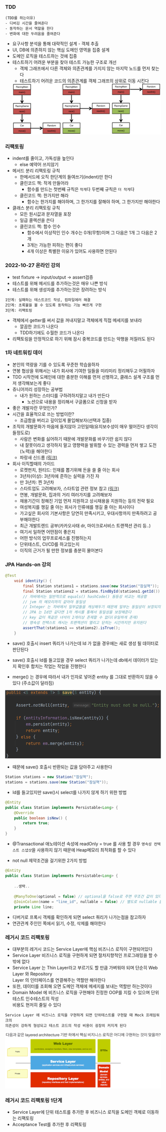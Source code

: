 ### TDD
```
(TDD를 하는이유)
- 디버깅 시간을 줄여준다
- 동작하는 문서 역할을 한다
- 변화에 대한 두려움을 줄여준다
```

* 요구사항 분석을 통해 대략적인 설계 - 객체 추출
* UI, DB에 의존하지 않는 핵심 도메인 영역을 집중 설계
* 도메인 로직을 테스트하는 것에 집중
* 테스트하기 어려운 부분을 찾아 테스트 가능한 구조로 개선
   * 객체 그래프에서 다른 객체와 의존관계를 가지지 않는 마지막 노드를 먼저 찾는다
   * 테스트하기 어려운 코드의 의존관계를 객체 그래프의 상위로 이동 시킨다
    <img src="./img/1.png">

### 리팩토링
* indent를 줄이고, 가독성을 높인다
    * else 예약어 쓰지않기
* 메서드 분리 리팩토링 규칙
    * 한메서드에 오직 한단계의 들여쓰기(indent)만 한다
    * 클린코드 책: 작게 만들어라
        * 함수를 만드는 첫번째 규칙은 `작게`다 두번째 규칙은 `더 작게`다
    * 클린코드 책: 한가지만 해라
        * 함수는 한가지를 해야하며, 그 한가지를 잘해야 하며, 그 한가지만 해야한다
* 클래스 분리 리팩토링 규칙
    * 모든 원시값과 문자열을 포장
    * 일급 콜렉션을 쓴다
    * 클린코드 책: 함수 인수
        * 함수에서 이상적인 인수 개수는 0개(무항)이며 그 다음은 1개 그 다음은 2개
        * 3개는 가능한 피하는 편이 좋다
        * 4개 이상은 특별한 이유가 있어도 사용하면 안된다

### 2022-10-27 온라인 강의
* test fixture -> input/output -> assert검증
* 테스트를 위해 메서드를 추가하는것은 매우 나쁜 방식
* 테스트를 위해 생성자를 추가하는것은 장려하는 방식
```
1단계: 실패하는 테스트코드 작성, 컴파일에러 해결
2단계: 초록불을 볼 수 있도록 동작하는 기능 빠르게 구현
3단계: 리팩토링
```
* 객체에서 getter를 써서 값을 꺼내지말고 객체에게 직접 메세지를 보내라
  * 깔끔한 코드가 나온다
  * TDD하기에도 수월한 코드가 나온다
* 리팩토링을 안정적으로 하기 위해 잠시 중복코드를 만드는 악행을 저질러도 된다

### 1차 네트워킹 데이
* 본인의 역량을 기를 수 있도록 꾸준한 학습을하자
* 연봉 협상을 위해서는 내가 회사에 기여한 일들을 미리미리 정리해두고 어필하자
* TDD 시작전에 도메인에 대한 충분한 이해를 먼저 선행하고, 클래스 설계 구조를 먼저 생각해보는게 좋다
* 쥬니어끼리 성장하는 공부법
  * 내가 원하는 스터디를 구하려하지말고 내가 만든다
    * 노션으로 내용을 정리해서 구글폼으로 신청을 받자
* 좋은 개발자란 무엇인가?
* 시간을 효율적으로 쓰는 방법이란?
  * 조급함을 버리고 깊이있게 몰입해보자(선택과 집중)
* 조직의 개발문화가 마음에 들지않아 고민일때(유지보수성이 매우 떨어진다 생각이 들정도로)
  * 사람은 변화를 싫어하기 때문에 개발문화를 바꾸기란 쉽지 않다
  * 내 잘못이라고 생각하지 말고 영향력을 발휘할 수 있는 경력을 먼저
  쌓고 도전(노력)을 해야한다
  * 파랑새 신드롬 <a href="https://docs.google.com/document/d/e/2PACX-1vQPmcYwCUlpMsbtmzxq9-scTEatnXLZkr5FevOZe-Tvaj6yljWAKvrw5gM8clszT2j1iLQ3Q9nYK-Gt/pub">(링크)</a>
* 회사 이직할때의 가이드
  * 로켓펀치, 원티드: 인재를 뽑기위해 돈을 쓸 줄 아는 회사
  * 3년차(이상): 3년차에 준하는 실력을 가진 자
  * 만 3년차: 찐 3년차
  * 스타트업도 고려해보자, 스타트업 관련 정보 참고 <a href="https://thevc.kr">(링크)</a>
  * 연봉, 개발문화, 집과의 거리 여러가지를 고려해보자
  * 채용기간이 정해진 기업 먼저 지원하고 상시채용을 지원하는 등의 전략 필요
  * 여성복지를 챙길 줄 아는 회사가 인류애를 챙길 줄 아는 회사이다
  * 가고싶은 회사의 기본사항은 당연히 만족시키고, 우대사항까지 만족하려고 공부해야한다
  * 최근 개발트렌드 공부(카카오사태 dr, 마이크로서비스 트랜잭션 관리 등..)
  * 여기서 일하면 어떤점이 좋은지
  * 어떤 방식의 업무프로세스를 진행하는지
  * 단위테스트, CI/CD를 하고있는지
  * 이직의 근거가 될 만한 정보를 충분히 물어본다
 
### JPA Hands-on 강의
```java
@Test
    void identity() {
        final Station stations1 = stations.save(new Station("잠실역"));
        final Station stations2 = stations.findById(stations1.getId()).get();
        // 자바에서는 일반적으로 equals() hashCode() 동등성 비교는 제공함
        // jvm 의 메모리까지 같아야 동일성
        // Integer 는 자바에서 일부값들을 캐싱해두기 때문에 일부는 동일성이 보장되지만 해당 범위를 벗어나면 동일성 보장 안됨
        // JPA 는 Id만 같다면 1차 캐시를 통해서 동일성을 보장해준다
        // key 값이 똑같은 녀석이 2개이상 존재할 수 없다(유일하게 존재)
        // 영속성 컨택스트 캐시는 트랜잭션이 열리고 닫히는 시간까지만 유지된다
        assertThat(stations1 == stations2).isTrue();
    }
```
* save() 호출시 insert 쿼리가 나가는데 Id 가 없을 경우에는 새로 생성 될 데이터로 판단된다
* save() 호출시 Id를 들고있을 경우 select 쿼리가 나가는데 db에서 데이터가 있는지 확인후 합치는 작업는 작업을 진행한다

* merge() 는 경우에 따라서 내가 인자로 넣어준 entity 를 그대로 반환하지 않을 수 있다 (주소값이 달라짐)

<img src="./img/17.png">

* 때문에 save() 호출시 반환되는 값을 담아주고 사용한다
```java
Station stations = new Station("잠실역");
stations = stations.save(new Station("잠실역"));
```

* Id를 들고있지만 save()시 select를 나가지 않게 하기 위한 방법

```java
@Entity
public class Station implements Persistable<Long> {
    @Override
    public boolean isNew() {
        return true;
    }
}
```

* @Transactional 애노테이션 속성에 readOnly = true 를 사용 할 경우 `영속성 컨텍스트 스냅샷`을 사용하지 않기 때문에 Heap메모리 최적화를 할 수 있다

* not null 제약조건을 걸기위한 2가지 방법

```java
@Entity
public class Station implements Persistable<Long> {

    ..생략..

    @ManyToOne(optional = false) // optional을 false로 주면 무조건 값이 있다고 설정하게 된다
    @JoinColumn(name = "line_id", nullable = false) // 별도로 nullable 을 줄 수도 있다
    private Line line;
```

* 디버거로 프록시 객체를 확인하게 되면 select 쿼리가 나가는점을 참고하자
* 연관관계 주인인 쪽에서 읽기, 수정, 삭제를 해야한다

### 레거시 코드 리팩토링
* 대부분의 레거시 코드는 Service Layer에 핵심 비즈니스 로직이 구현되어있다
* Service Layer 비즈니스 로직을 구현하게 되면 절차지향적인 프로그래밍을 할 수 밖에 없다
* Service Layer 는 Thin Layer라고 부르기도 할 만큼 가벼워야 되며 단순히 Web Layer 와 Repository<br>
Layer 의 인터페이스를 연결해주는 역할만 해야한다
* 또한, 데이터를 조회해 오면 도메인 객체에 메세지를 보내는 역할만 하는것이다
* Domain Model 에 비즈니스 로직을 구현해야 진정한 OOP를 지킬 수 있으며 단위테스트 인수테스트의 작성<br>
비용도 현저히 줄일 수 있다

```
Service Layer 에 비즈니스 로직을 구현하게 되면 단위테스트를 구현할 때 Mock 프레임워크의 
의존성이 강하게 형성되고 테스트 코드의 작성 비용이 굉장히 커지게 된다
```

<img src="./img/18.png">

### 레거시 코드 리팩토링 1단계
* Service Layer에 단위 테스트를 추가한 후 비즈니스 로직을 도메인 객체로 이동하는 리팩토링
* Acceptance Test를  추가한 후 리팩토링